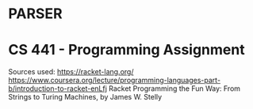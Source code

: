 # PARSER
# CS 441 - Programming Assignment  

Sources used:
https://racket-lang.org/
https://www.coursera.org/lecture/programming-languages-part-b/introduction-to-racket-enLfj
Racket Programming the Fun Way: From Strings to Turing Machines, by James W. Stelly
